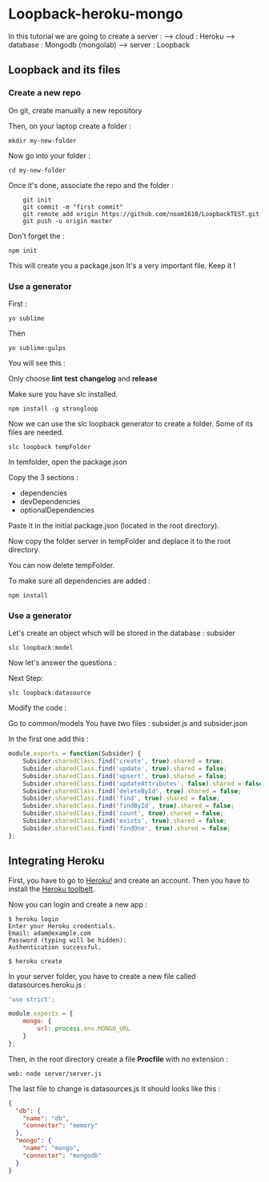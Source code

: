 # Loopback-heroku-mongo

In this tutorial we are going to create a server :
    --> cloud : Heroku
    --> database : Mongodb (mongolab)
    --> server : Loopback

## Loopback and its files

### Create a new repo

On git, create manually a new repository 

Then, on your laptop create a folder :

```
mkdir my-new-folder
```
Now go into your folder :
```
cd my-new-folder
```

Once it's done, associate the repo and the folder :

```
    git init
    git commit -m "first commit"
    git remote add origin https://github.com/noam1610/LoopbackTEST.git
    git push -u origin master
```

Don't forget the :
```
npm init
```

This will create you a package.json
It's a very important file. Keep it !

### Use a generator

First :

```
yo sublime
```

Then

```
yo sublime:gulps
```
You will see this :

Only choose **lint** **test** **changelog** and **release**


Make sure you have slc installed.

```
npm install -g strongloop
```

Now we can use the slc loopback generator to create a folder. 
Some of its files are needed.

```
slc loopback tempFolder
```

In temfolder, open the package.json

Copy the 3 sections : 
  * dependencies
  * devDependencies
  * optionalDependencies

Paste it in the initial package.json (located in the root directory).

Now copy the folder server in tempFolder and deplace it to the root directory.

You can now delete tempFolder.

To make sure all dependencies are added :
```
npm install
```


### Use a generator

Let's create an object which will be stored in the database : subsider

```
slc loopback:model
```
Now let's answer the questions :


Next Step:
```
slc loopback:datasource
```

Modify the code :

Go to common/models 
You have two files : subsider.js and subsider.json

In the first one add this :

```Javascript
module.exports = function(Subsider) {
    Subsider.sharedClass.find('create', true).shared = true;
    Subsider.sharedClass.find('update', true).shared = false;
    Subsider.sharedClass.find('upsert', true).shared = false; 
    Subsider.sharedClass.find('updateAttributes', false).shared = false;
    Subsider.sharedClass.find('deleteById', true).shared = false;
    Subsider.sharedClass.find('find', true).shared = false; 
    Subsider.sharedClass.find('findById', true).shared = false; 
    Subsider.sharedClass.find('count', true).shared = false; 
    Subsider.sharedClass.find('exists', true).shared = false; 
    Subsider.sharedClass.find('findOne', true).shared = false;
};
```


## Integrating Heroku

First, you have to go to [Heroku!](https://www.heroku.com) and create an account.
Then you have to install the [Heroku toolbelt](https://toolbelt.heroku.com).

Now you can login and create a new app :

```
$ heroku login
Enter your Heroku credentials.
Email: adam@example.com
Password (typing will be hidden):
Authentication successful.
```
```
$ heroku create
```

In your server folder, you have to create a new file called datasources.heroku.js :

```Javascript
'use strict';

module.exports = {
    mongo: {
        url: process.env.MONGO_URL
    }
};
```

Then, in the root directory create a file **Procfile** with no extension :

```
web: node server/server.js
```

The last file to change is datasources.js
It should looks like this :
```JSON
{
  "db": {
    "name": "db",
    "connector": "memory"
  },
  "mongo": {
    "name": "mongo",
    "connector": "mongodb"
  }
}
```












